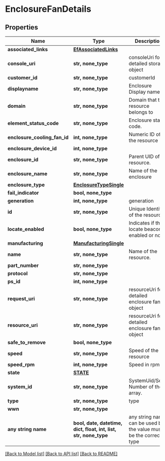 # EnclosureFanDetails


## Properties
Name | Type | Description | Notes
------------ | ------------- | ------------- | -------------
**associated_links** | [**EfAssociatedLinks**](EfAssociatedLinks.md) |  | [optional] 
**console_uri** | **str, none_type** | consoleUri for detailed storage object | [optional] 
**customer_id** | **str, none_type** | customerId | [optional] 
**displayname** | **str, none_type** | Enclosure Display name | [optional] 
**domain** | **str, none_type** | Domain that the resource belongs to | [optional] 
**element_status_code** | **str, none_type** | Enclosure status code. | [optional] 
**enclosure_cooling_fan_id** | **int, none_type** | Numeric ID of the resource | [optional] 
**enclosure_device_id** | **int, none_type** |  | [optional] 
**enclosure_id** | **str, none_type** | Parent UID of the resource. | [optional] 
**enclosure_name** | **str, none_type** | Name of the enclosure | [optional] 
**enclosure_type** | [**EnclosureTypeSingle**](EnclosureTypeSingle.md) |  | [optional] 
**fail_indicator** | **bool, none_type** |  | [optional] 
**generation** | **int, none_type** | generation | [optional] 
**id** | **str, none_type** | Unique Identifier of the resource. | [optional] 
**locate_enabled** | **bool, none_type** | Indicates if the locate beacon is enabled or not | [optional] 
**manufacturing** | [**ManufacturingSingle**](ManufacturingSingle.md) |  | [optional] 
**name** | **str, none_type** | Name of the resource. | [optional] 
**part_number** | **str, none_type** |  | [optional] 
**protocol** | **str, none_type** |  | [optional] 
**ps_id** | **int, none_type** |  | [optional] 
**request_uri** | **str, none_type** | resourceUri for detailed enclosure fan object | [optional] 
**resource_uri** | **str, none_type** | resourceUri for detailed enclosure fan object | [optional] 
**safe_to_remove** | **bool, none_type** |  | [optional] 
**speed** | **str, none_type** | Speed of the resource | [optional] 
**speed_rpm** | **int, none_type** | Speed in rpm | [optional] 
**state** | [**STATE**](STATE.md) |  | [optional] 
**system_id** | **str, none_type** | SystemUid/Serial Number  of the array. | [optional] 
**type** | **str, none_type** | type | [optional] 
**wwn** | **str, none_type** |  | [optional] 
**any string name** | **bool, date, datetime, dict, float, int, list, str, none_type** | any string name can be used but the value must be the correct type | [optional]

[[Back to Model list]](../README.md#documentation-for-models) [[Back to API list]](../README.md#documentation-for-api-endpoints) [[Back to README]](../README.md)


